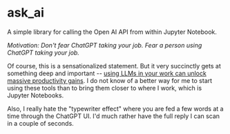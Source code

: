 # ask_ai

A simple library for calling the Open AI API from within Jupyter Notebook.


*Motivation:* _Don't fear ChatGPT taking your job. Fear a person using ChatGPT taking your job._

Of course, this is a sensationalized statement. But it very succinctly gets at something deep and important -- [using LLMs in your work can unlock massive productivity gains](https://twitter.com/emollick/status/1631397931604488194?s=20). I do not know of a better way for me to start using these tools than to bring them closer to where I work, which is Jupyter Notebooks.

Also, I really hate the "typewriter effect" where you are fed a few words at a time through the ChatGPT UI. I'd much rather have the full reply I can scan in a couple of seconds.
